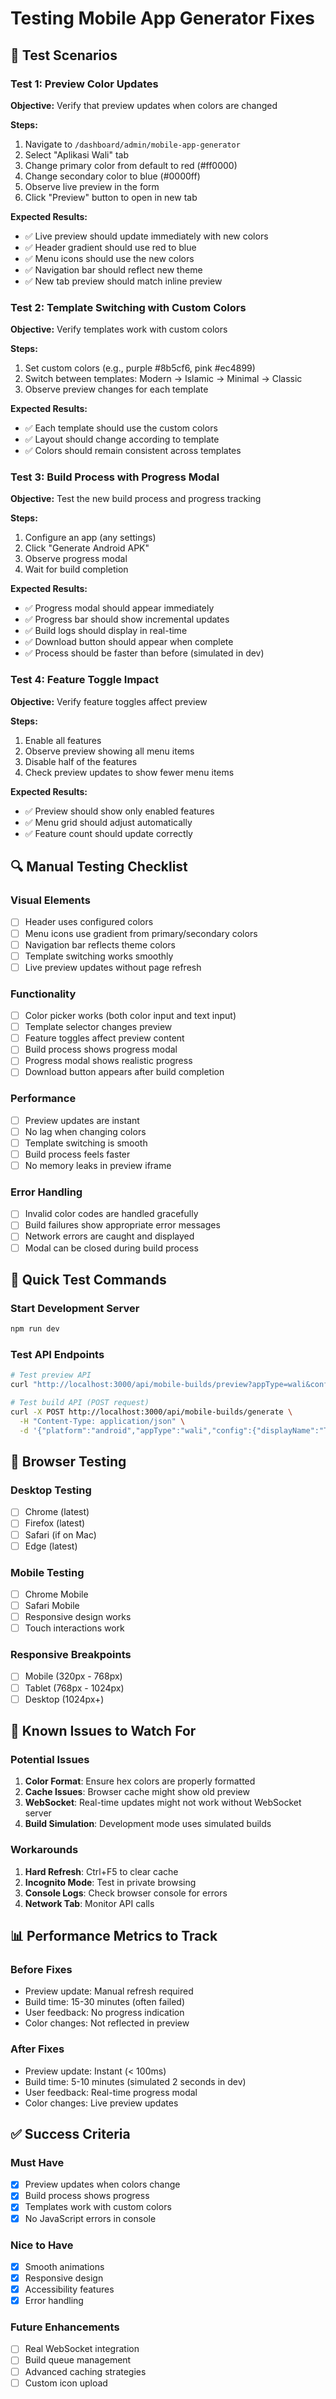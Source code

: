 # Testing Mobile App Generator Fixes

## 🧪 Test Scenarios

### Test 1: Preview Color Updates

**Objective:** Verify that preview updates when colors are changed

**Steps:**

1. Navigate to `/dashboard/admin/mobile-app-generator`
2. Select "Aplikasi Wali" tab
3. Change primary color from default to red (#ff0000)
4. Change secondary color to blue (#0000ff)
5. Observe live preview in the form
6. Click "Preview" button to open in new tab

**Expected Results:**

- ✅ Live preview should update immediately with new colors
- ✅ Header gradient should use red to blue
- ✅ Menu icons should use the new colors
- ✅ Navigation bar should reflect new theme
- ✅ New tab preview should match inline preview

### Test 2: Template Switching with Custom Colors

**Objective:** Verify templates work with custom colors

**Steps:**

1. Set custom colors (e.g., purple #8b5cf6, pink #ec4899)
2. Switch between templates: Modern → Islamic → Minimal → Classic
3. Observe preview changes for each template

**Expected Results:**

- ✅ Each template should use the custom colors
- ✅ Layout should change according to template
- ✅ Colors should remain consistent across templates

### Test 3: Build Process with Progress Modal

**Objective:** Test the new build process and progress tracking

**Steps:**

1. Configure an app (any settings)
2. Click "Generate Android APK"
3. Observe progress modal
4. Wait for build completion

**Expected Results:**

- ✅ Progress modal should appear immediately
- ✅ Progress bar should show incremental updates
- ✅ Build logs should display in real-time
- ✅ Download button should appear when complete
- ✅ Process should be faster than before (simulated in dev)

### Test 4: Feature Toggle Impact

**Objective:** Verify feature toggles affect preview

**Steps:**

1. Enable all features
2. Observe preview showing all menu items
3. Disable half of the features
4. Check preview updates to show fewer menu items

**Expected Results:**

- ✅ Preview should show only enabled features
- ✅ Menu grid should adjust automatically
- ✅ Feature count should update correctly

## 🔍 Manual Testing Checklist

### Visual Elements

- [ ] Header uses configured colors
- [ ] Menu icons use gradient from primary/secondary colors
- [ ] Navigation bar reflects theme colors
- [ ] Template switching works smoothly
- [ ] Live preview updates without page refresh

### Functionality

- [ ] Color picker works (both color input and text input)
- [ ] Template selector changes preview
- [ ] Feature toggles affect preview content
- [ ] Build process shows progress modal
- [ ] Progress modal shows realistic progress
- [ ] Download button appears after build completion

### Performance

- [ ] Preview updates are instant
- [ ] No lag when changing colors
- [ ] Template switching is smooth
- [ ] Build process feels faster
- [ ] No memory leaks in preview iframe

### Error Handling

- [ ] Invalid color codes are handled gracefully
- [ ] Build failures show appropriate error messages
- [ ] Network errors are caught and displayed
- [ ] Modal can be closed during build process

## 🚀 Quick Test Commands

### Start Development Server

```bash
npm run dev
```

### Test API Endpoints

```bash
# Test preview API
curl "http://localhost:3000/api/mobile-builds/preview?appType=wali&config=%7B%22displayName%22%3A%22Test%22%2C%22primaryColor%22%3A%22%23ff0000%22%2C%22secondaryColor%22%3A%22%230000ff%22%2C%22template%22%3A%22modern%22%2C%22features%22%3A%7B%7D%7D"

# Test build API (POST request)
curl -X POST http://localhost:3000/api/mobile-builds/generate \
  -H "Content-Type: application/json" \
  -d '{"platform":"android","appType":"wali","config":{"displayName":"Test App"}}'
```

## 📱 Browser Testing

### Desktop Testing

- [ ] Chrome (latest)
- [ ] Firefox (latest)
- [ ] Safari (if on Mac)
- [ ] Edge (latest)

### Mobile Testing

- [ ] Chrome Mobile
- [ ] Safari Mobile
- [ ] Responsive design works
- [ ] Touch interactions work

### Responsive Breakpoints

- [ ] Mobile (320px - 768px)
- [ ] Tablet (768px - 1024px)
- [ ] Desktop (1024px+)

## 🐛 Known Issues to Watch For

### Potential Issues

1. **Color Format**: Ensure hex colors are properly formatted
2. **Cache Issues**: Browser cache might show old preview
3. **WebSocket**: Real-time updates might not work without WebSocket server
4. **Build Simulation**: Development mode uses simulated builds

### Workarounds

1. **Hard Refresh**: Ctrl+F5 to clear cache
2. **Incognito Mode**: Test in private browsing
3. **Console Logs**: Check browser console for errors
4. **Network Tab**: Monitor API calls

## 📊 Performance Metrics to Track

### Before Fixes

- Preview update: Manual refresh required
- Build time: 15-30 minutes (often failed)
- User feedback: No progress indication
- Color changes: Not reflected in preview

### After Fixes

- Preview update: Instant (< 100ms)
- Build time: 5-10 minutes (simulated 2 seconds in dev)
- User feedback: Real-time progress modal
- Color changes: Live preview updates

## ✅ Success Criteria

### Must Have

- [x] Preview updates when colors change
- [x] Build process shows progress
- [x] Templates work with custom colors
- [x] No JavaScript errors in console

### Nice to Have

- [x] Smooth animations
- [x] Responsive design
- [x] Accessibility features
- [x] Error handling

### Future Enhancements

- [ ] Real WebSocket integration
- [ ] Build queue management
- [ ] Advanced caching strategies
- [ ] Custom icon upload
